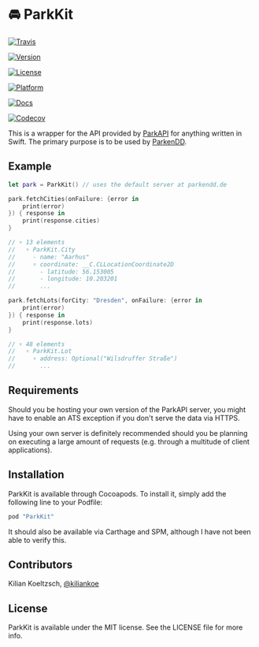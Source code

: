# 🚘 ParkKit

[![Travis](https://img.shields.io/travis/kiliankoe/ParkKit.svg?style=flat-square)](https://travis-ci.org/kiliankoe/ParkKit)

[![Version](https://img.shields.io/cocoapods/v/ParkKit.svg?style=flat-square)](http://cocoapods.org/pods/ParkKit)

[![License](https://img.shields.io/cocoapods/l/ParkKit.svg?style=flat-square)](http://cocoapods.org/pods/ParkKit)

[![Platform](https://img.shields.io/cocoapods/p/ParkKit.svg?style=flat-square)](http://cocoapods.org/pods/ParkKit)

[![Docs](https://img.shields.io/cocoapods/metrics/doc-percent/ParkKit.svg?style=flat-square)](http://cocoadocs.org/docsets/ParkKit)

[![Codecov](https://img.shields.io/codecov/c/github/kiliankoe/ParkKit.svg?style=flat-square)](https://codecov.io/gh/kiliankoe/ParkKit)

This is a wrapper for the API provided by [ParkAPI](https://github.com/offenesdresden/ParkAPI) for anything written in Swift. The primary purpose is to be used by [ParkenDD](https://github.com/kiliankoe/ParkenDD).

## Example

```swift
let park = ParkKit() // uses the default server at parkendd.de
```

```swift
park.fetchCities(onFailure: {error in
	print(error)
}) { response in
	print(response.cities)
}

// ▿ 13 elements
//   ▿ ParkKit.City
//     - name: "Aarhus"
//     ▿ coordinate: __C.CLLocationCoordinate2D
//       - latitude: 56.153005
//       - longitude: 10.203201
//       ...
```

```swift
park.fetchLots(forCity: "Dresden", onFailure: {error in
	print(error)
}) { response in
	print(response.lots)
}

// ▿ 48 elements
//   ▿ ParkKit.Lot
//     ▿ address: Optional("Wilsdruffer Straße")
//       ...
```

## Requirements

Should you be hosting your own version of the ParkAPI server, you might have to enable an ATS exception if you don't serve the data via HTTPS.

Using your own server is definitely recommended should you be planning on executing a large amount of requests (e.g. through a multitude of client applications). 

## Installation

ParkKit is available through Cocoapods. To install it, simply add the following line to your Podfile:

```ruby
pod "ParkKit"
```

It should also be available via Carthage and SPM, although I have not been able to verify this.

## Contributors

Kilian Koeltzsch, [@kiliankoe](https://github.com/kiliankoe)

## License

ParkKit is available under the MIT license. See the LICENSE file for more info.
